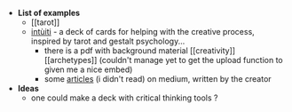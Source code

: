 - **List of examples**
    - [[tarot]]
    - [intùiti](https://intuiti.it/index.php)  - a deck of cards for helping with the creative process, inspired by tarot and gestalt psychology...
    	- there is a pdf with background material [[creativity]] [[archetypes]] (couldn't manage yet to get the upload function to given me a nice embed) 
        - some [articles](https://medium.com/int%C3%B9iti-stories)  (i didn't read) on medium, written by the creator
- **Ideas**
    - one could make a deck with critical thinking tools ? 
